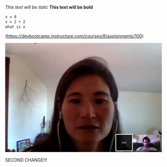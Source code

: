 *This text will be italic*
**This text will be bold**

```
x = 0
x = 2 + 2
what is x
```

(https://devbootcamp.instructure.com/courses/8/assignments/100)

![mike and kim pairing](https://raw.githubusercontent.com/kimallen/phase-0-gps-1/master/mikeandkim/mikeandkim.png)


SECOND CHANGE!!!